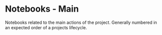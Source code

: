 # Notebooks - Main
Notebooks related to the main actions of the project. Generally numbered in an expected order of a projects lifecycle. 